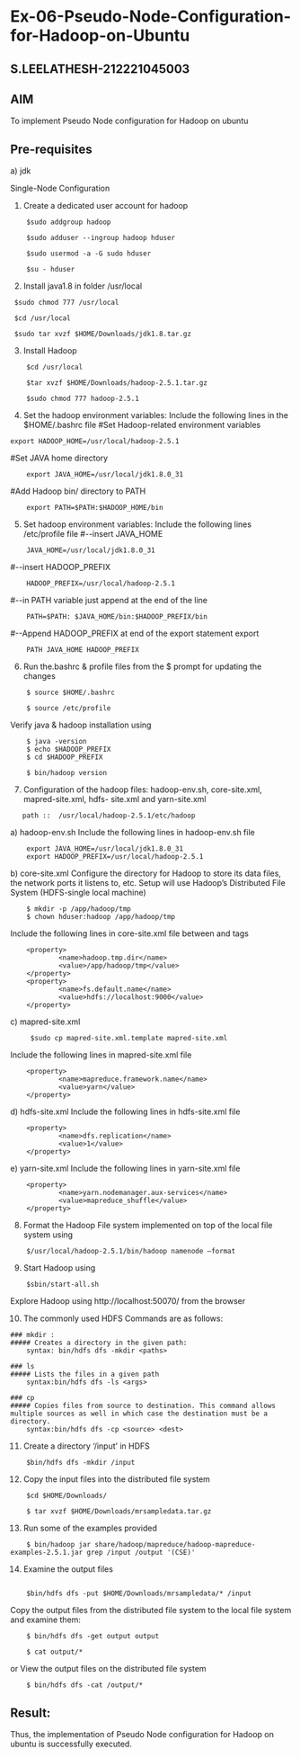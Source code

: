 # Ex-06-Pseudo-Node-Configuration-for-Hadoop-on-Ubuntu
## S.LEELATHESH-212221045003
## AIM

To implement Pseudo Node configuration for Hadoop on ubuntu

## Pre-requisites

a) jdk

Single-Node Configuration

1.	Create a dedicated user account for hadoop
```
    $sudo addgroup hadoop

    $sudo adduser --ingroup hadoop hduser

    $sudo usermod -a -G sudo hduser

    $su - hduser
```
2.	Install java1.8 in folder /usr/local
   ```
    $sudo chmod 777 /usr/local

    $cd /usr/local

    $sudo tar xvzf $HOME/Downloads/jdk1.8.tar.gz
```
3.	Install Hadoop
```
    $cd /usr/local

    $tar xvzf $HOME/Downloads/hadoop-2.5.1.tar.gz

    $sudo chmod 777 hadoop-2.5.1
```
4.	Set the hadoop environment variables: Include the following lines in the
$HOME/.bashrc file
#Set Hadoop-related environment variables
```
export HADOOP_HOME=/usr/local/hadoop-2.5.1
```
#Set JAVA home directory
```
    export JAVA_HOME=/usr/local/jdk1.8.0_31
```
#Add Hadoop bin/ directory to PATH
```
    export PATH=$PATH:$HADOOP_HOME/bin
```
 
5.	Set hadoop environment variables: Include the following lines /etc/profile file
#--insert JAVA_HOME
```
    JAVA_HOME=/usr/local/jdk1.8.0_31
```
#--insert HADOOP_PREFIX
```
    HADOOP_PREFIX=/usr/local/hadoop-2.5.1
```
#--in PATH variable just append at the end of the line
```
    PATH=$PATH: $JAVA_HOME/bin:$HADOOP_PREFIX/bin
```
#--Append HADOOP_PREFIX at end of the export statement export
```
    PATH JAVA_HOME HADOOP_PREFIX
```

6.	Run the.bashrc & profile files from the $ prompt for updating the changes

```
    $ source $HOME/.bashrc

    $ source /etc/profile
```
Verify java & hadoop installation using
```
    $ java -version
    $ echo $HADOOP_PREFIX
    $ cd $HADOOP_PREFIX

    $ bin/hadoop version
```



7.	Configuration of the hadoop files: hadoop-env.sh, core-site.xml, mapred-site.xml, hdfs- site.xml and yarn-site.xml
```
   path ::	/usr/local/hadoop-2.5.1/etc/hadoop
```
a)	hadoop-env.sh
Include the following lines in hadoop-env.sh file
```
    export JAVA_HOME=/usr/local/jdk1.8.0_31
    export HADOOP_PREFIX=/usr/local/hadoop-2.5.1
```

b)	core-site.xml
Configure the directory for Hadoop to store its data files, the network ports it listens to, etc. Setup will use Hadoop’s Distributed File System (HDFS-single local machine)
```
    $ mkdir -p /app/hadoop/tmp
    $ chown hduser:hadoop /app/hadoop/tmp
```

 
Include the following lines in core-site.xml file between <configuration> and
</configuration> tags
```
    <property>
            <name>hadoop.tmp.dir</name>
            <value>/app/hadoop/tmp</value>
    </property>
    <property>
            <name>fs.default.name</name>
            <value>hdfs://localhost:9000</value>
    </property>
```

c)	mapred-site.xml
```
     $sudo cp mapred-site.xml.template mapred-site.xml
``` 

Include the following lines in mapred-site.xml file
```
    <property>
            <name>mapreduce.framework.name</name>
            <value>yarn</value>
    </property>
```

 

d)	hdfs-site.xml
Include the following lines in hdfs-site.xml file
```
    <property>
            <name>dfs.replication</name>
            <value>1</value>
    </property>
```


e)	yarn-site.xml
Include the following lines in yarn-site.xml file
```
    <property>
            <name>yarn.nodemanager.aux-services</name>
            <value>mapreduce_shuffle</value>
    </property>
```
8.	Format the Hadoop File system implemented on top of the local file system using
```
    $/usr/local/hadoop-2.5.1/bin/hadoop namenode –format
```
9.	Start Hadoop using
```
    $sbin/start-all.sh
```


Explore Hadoop using http://localhost:50070/ from the browser	
 
10.	The commonly used HDFS Commands are as follows:
```
### mkdir :
##### Creates a directory in the given path:
    syntax: bin/hdfs dfs -mkdir <paths>

### ls
##### Lists the files in a given path
    syntax:bin/hdfs dfs -ls <args>

### cp
##### Copies files from source to destination. This command allows multiple sources as well in which case the destination must be a directory.
    syntax:bin/hdfs dfs -cp <source> <dest>
```

11.	Create a directory ‘/input’ in HDFS
```
    $bin/hdfs dfs -mkdir /input
```

12.	Copy the input files into the distributed file system
```
    $cd $HOME/Downloads/

    $ tar xvzf $HOME/Downloads/mrsampledata.tar.gz
```

13.	Run some of the examples provided
```
    $ bin/hadoop jar share/hadoop/mapreduce/hadoop-mapreduce- examples-2.5.1.jar grep /input /output '(CSE)'
```

14.	Examine the output files
```    $ cd $HADOOP_PREFIX

    $bin/hdfs dfs -put $HOME/Downloads/mrsampledata/* /input
```
Copy the output files from the distributed file system to the local file system and examine them:
```
    $ bin/hdfs dfs -get output output
    
    $ cat output/*
```
or
View the output files on the distributed file system
```
    $ bin/hdfs dfs -cat /output/*
```
## Result:
Thus, the implementation of Pseudo Node configuration for Hadoop on ubuntu is successfully executed.
